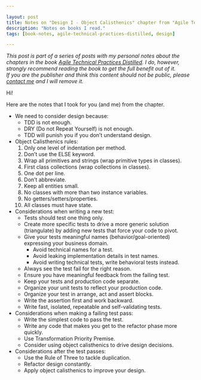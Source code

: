 ```yaml
---

layout: post
title: Notes on "Design I - Object Calisthenics" chapter from "Agile Technical Practices Distilled" book
description: "Notes on books I read."
tags: [book-notes, agile-technical-practices-distilled, design]

---
```


_This post is part of a series of posts with my personal notes about the chapters in the book [Agile Technical Practices Distilled](https://www.goodreads.com/book/show/41758433-agile-technical-practices-distilled).
I do, however, strongly recommend reading the book to get the full benefit out of it.
<br />
If you are the publisher and think this content should not be public, please [contact me](/about) and I will remove it._

Hi!

Here are the notes that I took for you (and me) from the chapter.

* We need to consider design because:
  * TDD is not enough.
  * DRY (Do not Repeat Yourself) is not enough.
  * TDD will punish you if you don’t understand design.  
* Object Calisthenics rules:
  1. Only one level of indentation per method.
  1. Don’t use the ELSE keyword.
  1. Wrap all primitives and strings (wrap primitive types in classes).
  1. First class collections (wrap collections in classes).
  1. One dot per line.
  1. Don’t abbreviate.
  1. Keep all entities small.
  1. No classes with more than two instance variables.
  1. No getters/setters/properties.
  1. All classes must have state.
* Considerations when writing a new test:
  * Tests should test one thing only.
  * Create more specific tests to drive a more generic solution (triangulate) by adding new tests that force your code to pivot.
  * Give your tests meaningful names (behavior/goal-oriented) expressing your business domain.
     * Avoid technical names for a test.
     * Avoid leaking implementation details in test names.
     * Avoid writing technical tests, write behavioral tests instead.
  * Always see the test fail for the right reason.
  * Ensure you have meaningful feedback from the failing test.
  * Keep your tests and production code separate.
  * Organize your unit tests to reflect your production code.
  * Organize your test in arrange, act and assert blocks.
  * Write the assertion first and work backward.
  * Write fast, isolated, repeatable and self-validating tests.
* Considerations when making a failing test pass:
  * Write the simplest code to pass the test.
  * Write any code that makes you get to the refactor phase more quickly.
  * Use Transformation Priority Premise.
  * Consider using object calisthenics to drive design decisions.
* Considerations after the test passes:
  * Use the Rule of Three to tackle duplication.
  * Refactor design constantly.
  * Apply object calisthenics to improve your design.